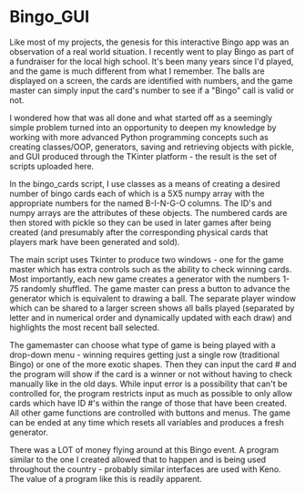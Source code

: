 # Bingo_GUI

Like most of my projects, the genesis for this interactive Bingo app was an observation of a real world situation. I recently went to play Bingo as part of a fundraiser for the local high school. It's been many years since I'd played, and the game is much different from what I remember. The balls are displayed on a screen, the cards are identified with numbers, and the game master can simply input the card's number to see if a "Bingo" call is valid or not. 

I wondered how that was all done and what started off as a seemingly simple problem turned into an opportunity to deepen my knowledge by working with more advanced Python programming concepts such as creating classes/OOP, generators, saving and retrieving objects with pickle, and GUI produced through the TKinter platform - the result is the set of scripts uploaded here. 

In the bingo_cards script, I use classes as a means of creating a desired number of bingo cards each of which is a 5X5 numpy array with the appropriate numbers for the named B-I-N-G-O columns. The ID's and numpy arrays are the attributes of these objects. The numbered cards are then stored with pickle so they can be used in later games after being created (and presumably after the corresponding physical cards that players mark have been generated and sold). 

The main script uses Tkinter to produce two windows - one for the game master which has extra controls such as the ability to check winning cards. Most importantly, each new game creates a generator with the numbers 1-75 randomly shuffled. The game master can press a button to advance the generator which is equivalent to drawing a ball. The separate player window which can be shared to a larger screen shows all balls played (separated by letter and in numerical order and dynamically updated with each draw) and highlights the most recent ball selected.

The gamemaster can choose what type of game is being played with a drop-down menu - winning requires getting just a single row (traditional Bingo) or one of the more exotic shapes. Then they can input the card # and the program will show if the card is a winner or not without having to check manually like in the old days. While input error is a possibility that can't be controlled for, the program restricts input as much as possible to only allow cards which have ID #'s within the range of those that have been created. All other game functions are controlled with buttons and menus. The game can be ended at any time which resets all variables and produces a fresh generator. 

There was a LOT of money flying around at this Bingo event. A program similar to the one I created allowed that to happen and is being used throughout the country - probably similar interfaces are used with Keno. The value of a program like this is readily apparent.

